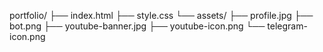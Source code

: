portfolio/
├── index.html
├── style.css
└── assets/
    ├── profile.jpg
    ├── bot.png
    ├── youtube-banner.jpg
    ├── youtube-icon.png
    └── telegram-icon.png
    
